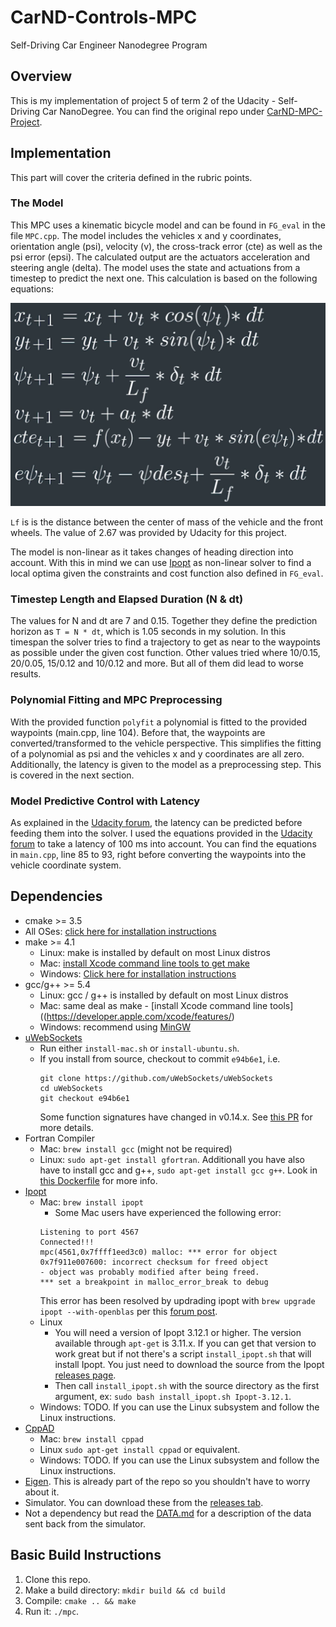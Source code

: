# CarND-Controls-MPC
Self-Driving Car Engineer Nanodegree Program

[//]: # (Image References)
[equations]: ./images/model_equations.png "Model equations"

## Overview
This is my implementation of project 5 of term 2 of the Udacity - Self-Driving Car NanoDegree. You can find the original repo under [CarND-MPC-Project](https://github.com/udacity/CarND-MPC-Project).

## Implementation
This part will cover the criteria defined in the rubric points.

### The Model
This MPC uses a kinematic bicycle model and can be found in `FG_eval` in the file `MPC.cpp`. The model includes the vehicles x and y coordinates, orientation angle (psi), velocity (v), the cross-track error (cte) as well as the psi error (epsi). The calculated output are the actuators acceleration and steering angle (delta). The model uses the state and actuations from a timestep to predict the next one. This calculation is based on the following equations:

![Kinematic model equations][equations]

`Lf` is is the distance between the center of mass of the vehicle and the front wheels. The value of 2.67 was provided by Udacity for this project.

The model is non-linear as it takes changes of heading direction into account. With this in mind we can use [Ipopt](https://projects.coin-or.org/Ipopt) as non-linear solver to find a local optima given the constraints and cost function also defined in `FG_eval`.

### Timestep Length and Elapsed Duration (N & dt)
The values for N and dt are 7 and 0.15. Together they define the prediction horizon as `T = N * dt`, which is 1.05 seconds in my solution. In this timespan the solver tries to find a trajectory to get as near to the waypoints as possible under the given cost function. Other values tried where 10/0.15, 20/0.05, 15/0.12 and 10/0.12 and more. But all of them did lead to worse results. 

### Polynomial Fitting and MPC Preprocessing
With the provided function `polyfit` a polynomial is fitted to the provided waypoints (main.cpp, line 104). Before that, the waypoints are converted/transformed to the vehicle perspective. This simplifies the fitting of a polynomial as psi and the vehicles x and y coordinates are all zero.
Additionally, the latency is given to the model as a preprocessing step. This is covered in the next section.

### Model Predictive Control with Latency
As explained in the [Udacity forum](https://discussions.udacity.com/t/how-to-incorporate-latency-into-the-model/257391/2), the latency can be predicted before feeding them into the solver. I used the equations provided in the [Udacity forum](https://discussions.udacity.com/t/how-to-incorporate-latency-into-the-model/257391/4) to take a latency of 100 ms into account. You can find the equations in `main.cpp`, line 85 to 93, right before converting the waypoints into the vehicle coordinate system.

## Dependencies

* cmake >= 3.5
 * All OSes: [click here for installation instructions](https://cmake.org/install/)
* make >= 4.1
  * Linux: make is installed by default on most Linux distros
  * Mac: [install Xcode command line tools to get make](https://developer.apple.com/xcode/features/)
  * Windows: [Click here for installation instructions](http://gnuwin32.sourceforge.net/packages/make.htm)
* gcc/g++ >= 5.4
  * Linux: gcc / g++ is installed by default on most Linux distros
  * Mac: same deal as make - [install Xcode command line tools]((https://developer.apple.com/xcode/features/)
  * Windows: recommend using [MinGW](http://www.mingw.org/)
* [uWebSockets](https://github.com/uWebSockets/uWebSockets)
  * Run either `install-mac.sh` or `install-ubuntu.sh`.
  * If you install from source, checkout to commit `e94b6e1`, i.e.
    ```
    git clone https://github.com/uWebSockets/uWebSockets 
    cd uWebSockets
    git checkout e94b6e1
    ```
    Some function signatures have changed in v0.14.x. See [this PR](https://github.com/udacity/CarND-MPC-Project/pull/3) for more details.
* Fortran Compiler
  * Mac: `brew install gcc` (might not be required)
  * Linux: `sudo apt-get install gfortran`. Additionall you have also have to install gcc and g++, `sudo apt-get install gcc g++`. Look in [this Dockerfile](https://github.com/udacity/CarND-MPC-Quizzes/blob/master/Dockerfile) for more info.
* [Ipopt](https://projects.coin-or.org/Ipopt)
  * Mac: `brew install ipopt`
       +  Some Mac users have experienced the following error:
       ```
       Listening to port 4567
       Connected!!!
       mpc(4561,0x7ffff1eed3c0) malloc: *** error for object 0x7f911e007600: incorrect checksum for freed object
       - object was probably modified after being freed.
       *** set a breakpoint in malloc_error_break to debug
       ```
       This error has been resolved by updrading ipopt with
       ```brew upgrade ipopt --with-openblas```
       per this [forum post](https://discussions.udacity.com/t/incorrect-checksum-for-freed-object/313433/19).
  * Linux
    * You will need a version of Ipopt 3.12.1 or higher. The version available through `apt-get` is 3.11.x. If you can get that version to work great but if not there's a script `install_ipopt.sh` that will install Ipopt. You just need to download the source from the Ipopt [releases page](https://www.coin-or.org/download/source/Ipopt/).
    * Then call `install_ipopt.sh` with the source directory as the first argument, ex: `sudo bash install_ipopt.sh Ipopt-3.12.1`. 
  * Windows: TODO. If you can use the Linux subsystem and follow the Linux instructions.
* [CppAD](https://www.coin-or.org/CppAD/)
  * Mac: `brew install cppad`
  * Linux `sudo apt-get install cppad` or equivalent.
  * Windows: TODO. If you can use the Linux subsystem and follow the Linux instructions.
* [Eigen](http://eigen.tuxfamily.org/index.php?title=Main_Page). This is already part of the repo so you shouldn't have to worry about it.
* Simulator. You can download these from the [releases tab](https://github.com/udacity/self-driving-car-sim/releases).
* Not a dependency but read the [DATA.md](./DATA.md) for a description of the data sent back from the simulator.


## Basic Build Instructions

1. Clone this repo.
2. Make a build directory: `mkdir build && cd build`
3. Compile: `cmake .. && make`
4. Run it: `./mpc`.
